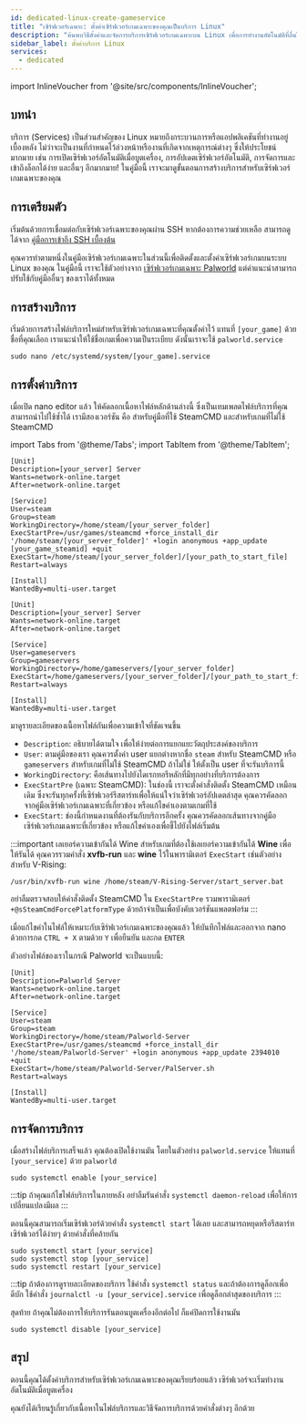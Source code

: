```yaml
---
id: dedicated-linux-create-gameservice
title: "เซิร์ฟเวอร์เฉพาะ: ตั้งค่าเซิร์ฟเวอร์เกมเฉพาะของคุณเป็นบริการ Linux"
description: "ค้นพบวิธีตั้งค่าและจัดการบริการเซิร์ฟเวอร์เกมเฉพาะบน Linux เพื่อการทำงานอัตโนมัติที่ลื่นไหลและการควบคุมที่ง่าย → เรียนรู้เพิ่มเติมตอนนี้"
sidebar_label: ตั้งค่าบริการ Linux
services:
  - dedicated
---
```


import InlineVoucher from '@site/src/components/InlineVoucher';

## บทนำ

บริการ (Services) เป็นส่วนสำคัญของ Linux หมายถึงกระบวนการหรือแอปพลิเคชันที่ทำงานอยู่เบื้องหลัง ไม่ว่าจะเป็นงานที่กำหนดไว้ล่วงหน้าหรืองานที่เกิดจากเหตุการณ์ต่างๆ ซึ่งให้ประโยชน์มากมาย เช่น การเปิดเซิร์ฟเวอร์อัตโนมัติเมื่อบูตเครื่อง, การอัปเดตเซิร์ฟเวอร์อัตโนมัติ, การจัดการและเข้าถึงล็อกได้ง่าย และอื่นๆ อีกมากมาย! ในคู่มือนี้ เราจะมาดูขั้นตอนการสร้างบริการสำหรับเซิร์ฟเวอร์เกมเฉพาะของคุณ

<InlineVoucher />

## การเตรียมตัว

เริ่มต้นด้วยการเชื่อมต่อกับเซิร์ฟเวอร์เฉพาะของคุณผ่าน SSH หากต้องการความช่วยเหลือ สามารถดูได้จาก [คู่มือการเข้าถึง SSH เบื้องต้น](vserver-linux-ssh.md)

คุณควรทำตามหนึ่งในคู่มือเซิร์ฟเวอร์เกมเฉพาะในส่วนนี้เพื่อติดตั้งและตั้งค่าเซิร์ฟเวอร์เกมบนระบบ Linux ของคุณ ในคู่มือนี้ เราจะใช้ตัวอย่างจาก [เซิร์ฟเวอร์เกมเฉพาะ Palworld](dedicated-linux-palworld.md) แต่คำแนะนำสามารถปรับใช้กับคู่มืออื่นๆ ของเราได้ทั้งหมด

## การสร้างบริการ

เริ่มด้วยการสร้างไฟล์บริการใหม่สำหรับเซิร์ฟเวอร์เกมเฉพาะที่คุณตั้งค่าไว้ แทนที่ `[your_game]` ด้วยชื่อที่คุณเลือก เราแนะนำให้ใช้ชื่อเกมเพื่อความเป็นระเบียบ ดังนั้นเราจะใช้ `palworld.service`
```
sudo nano /etc/systemd/system/[your_game].service
```

## การตั้งค่าบริการ

เมื่อเปิด nano editor แล้ว ให้คัดลอกเนื้อหาไฟล์หลักด้านล่างนี้ ซึ่งเป็นเทมเพลตไฟล์บริการที่คุณสามารถนำไปใช้ซ้ำได้ เรามีสองเวอร์ชัน คือ สำหรับคู่มือที่ใช้ SteamCMD และสำหรับเกมที่ไม่ใช้ SteamCMD

import Tabs from '@theme/Tabs';
import TabItem from '@theme/TabItem';

<Tabs>
<TabItem value="steamcmd" label="เกม SteamCMD" default>

```
[Unit]
Description=[your_server] Server
Wants=network-online.target
After=network-online.target

[Service]
User=steam
Group=steam
WorkingDirectory=/home/steam/[your_server_folder]
ExecStartPre=/usr/games/steamcmd +force_install_dir '/home/steam/[your_server_folder]' +login anonymous +app_update [your_game_steamid] +quit
ExecStart=/home/steam/[your_server_folder]/[your_path_to_start_file]
Restart=always

[Install]
WantedBy=multi-user.target
```

</TabItem>

<TabItem value="regular" label="เกมปกติ">

```
[Unit]
Description=[your_server] Server
Wants=network-online.target
After=network-online.target

[Service]
User=gameservers
Group=gameservers
WorkingDirectory=/home/gameservers/[your_server_folder]
ExecStart=/home/gameservers/[your_server_folder]/[your_path_to_start_file]
Restart=always

[Install]
WantedBy=multi-user.target
```

</TabItem>
</Tabs>

มาดูรายละเอียดของเนื้อหาไฟล์กันเพื่อความเข้าใจที่ชัดเจนขึ้น
- `Description`: อธิบายได้ตามใจ เพื่อให้ง่ายต่อการแยกแยะวัตถุประสงค์ของบริการ
- `User`: ตามคู่มือของเรา คุณควรตั้งค่า user แยกต่างหากชื่อ `steam` สำหรับ SteamCMD หรือ `gameservers` สำหรับเกมที่ไม่ใช้ SteamCMD ถ้าไม่ใช่ ให้ตั้งเป็น user ที่จะรันบริการนี้
- `WorkingDirectory`: คือเส้นทางไปยังไดเรกทอรีหลักที่มีทุกอย่างที่บริการต้องการ
- `ExecStartPre` (เฉพาะ SteamCMD): ในช่องนี้ เราจะตั้งคำสั่งติดตั้ง SteamCMD เหมือนเดิม ซึ่งจะรันทุกครั้งที่เซิร์ฟเวอร์รีสตาร์ทเพื่อให้แน่ใจว่าเซิร์ฟเวอร์อัปเดตล่าสุด คุณควรคัดลอกจากคู่มือเซิร์ฟเวอร์เกมเฉพาะที่เกี่ยวข้อง หรือแก้ไขค่าเองตามเกมที่ใช้
- `ExecStart`: ช่องนี้กำหนดงานที่ต้องรันกับบริการอีกครั้ง คุณควรคัดลอกเส้นทางจากคู่มือเซิร์ฟเวอร์เกมเฉพาะที่เกี่ยวข้อง หรือแก้ไขค่าเองเพื่อชี้ไปยังไฟล์เริ่มต้น

:::important เลเยอร์ความเข้ากันได้ Wine
สำหรับเกมที่ต้องใช้เลเยอร์ความเข้ากันได้ **Wine** เพื่อให้รันได้ คุณควรรวมคำสั่ง **xvfb-run** และ **wine** ไว้ในพารามิเตอร์ `ExecStart` เช่นตัวอย่างสำหรับ V-Rising:
```
/usr/bin/xvfb-run wine /home/steam/V-Rising-Server/start_server.bat
```

อย่าลืมตรวจสอบให้คำสั่งติดตั้ง SteamCMD ใน `ExecStartPre` รวมพารามิเตอร์ `+@sSteamCmdForcePlatformType` ด้วยถ้าจำเป็นเพื่อบังคับเวอร์ชันแพลตฟอร์ม
:::

เมื่อแก้ไขค่าในไฟล์ให้เหมาะกับเซิร์ฟเวอร์เกมเฉพาะของคุณแล้ว ให้บันทึกไฟล์และออกจาก nano ด้วยการกด `CTRL + X` ตามด้วย `Y` เพื่อยืนยัน และกด `ENTER`

ตัวอย่างไฟล์ของเราในกรณี Palworld จะเป็นแบบนี้:
```
[Unit]
Description=Palworld Server
Wants=network-online.target
After=network-online.target

[Service]
User=steam
Group=steam
WorkingDirectory=/home/steam/Palworld-Server
ExecStartPre=/usr/games/steamcmd +force_install_dir '/home/steam/Palworld-Server' +login anonymous +app_update 2394010 +quit
ExecStart=/home/steam/Palworld-Server/PalServer.sh
Restart=always

[Install]
WantedBy=multi-user.target
```

## การจัดการบริการ

เมื่อสร้างไฟล์บริการเสร็จแล้ว คุณต้องเปิดใช้งานมัน โดยในตัวอย่าง `palworld.service` ให้แทนที่ `[your_service]` ด้วย `palworld`
```
sudo systemctl enable [your_service]
```

:::tip
ถ้าคุณแก้ไขไฟล์บริการในภายหลัง อย่าลืมรันคำสั่ง `systemctl daemon-reload` เพื่อให้การเปลี่ยนแปลงมีผล
:::

ตอนนี้คุณสามารถเริ่มเซิร์ฟเวอร์ด้วยคำสั่ง `systemctl start` ได้เลย และสามารถหยุดหรือรีสตาร์ทเซิร์ฟเวอร์ได้ง่ายๆ ด้วยคำสั่งที่คล้ายกัน
```
sudo systemctl start [your_service]
sudo systemctl stop [your_service]
sudo systemctl restart [your_service]
```

:::tip
ถ้าต้องการดูรายละเอียดของบริการ ใช้คำสั่ง `systemctl status` และถ้าต้องการดูล็อกเพื่อดีบัก ใช้คำสั่ง `journalctl -u [your_service].service` เพื่อดูล็อกล่าสุดของบริการ
:::

สุดท้าย ถ้าคุณไม่ต้องการให้บริการรันตอนบูตเครื่องอีกต่อไป ก็แค่ปิดการใช้งานมัน
```
sudo systemctl disable [your_service]
```

## สรุป

ตอนนี้คุณได้ตั้งค่าบริการสำหรับเซิร์ฟเวอร์เกมเฉพาะของคุณเรียบร้อยแล้ว เซิร์ฟเวอร์จะเริ่มทำงานอัตโนมัติเมื่อบูตเครื่อง

คุณยังได้เรียนรู้เกี่ยวกับเนื้อหาในไฟล์บริการและวิธีจัดการบริการด้วยคำสั่งต่างๆ อีกด้วย

<InlineVoucher />